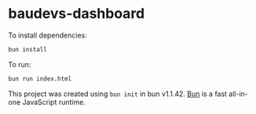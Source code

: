 # baudevs-dashboard

To install dependencies:

```bash
bun install
```

To run:

```bash
bun run index.html
```

This project was created using `bun init` in bun v1.1.42. [Bun](https://bun.sh) is a fast all-in-one JavaScript runtime.

